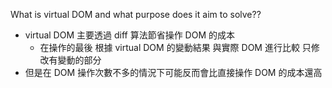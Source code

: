 What is virtual DOM and what purpose does it aim to solve??

- virtual DOM 主要透過 diff 算法節省操作 DOM 的成本
  - 在操作的最後 根據 virtual DOM 的變動結果 與實際 DOM 進行比較 只修改有變動的部分
- 但是在 DOM 操作次數不多的情況下可能反而會比直接操作 DOM 的成本還高
